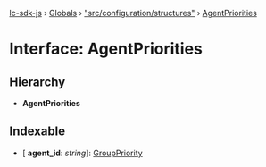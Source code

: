 [lc-sdk-js](../README.md) › [Globals](../globals.md) › ["src/configuration/structures"](../modules/_src_configuration_structures_.md) › [AgentPriorities](_src_configuration_structures_.agentpriorities.md)

# Interface: AgentPriorities

## Hierarchy

* **AgentPriorities**

## Indexable

* \[ **agent_id**: *string*\]: [GroupPriority](../enums/_src_configuration_structures_.grouppriority.md)
